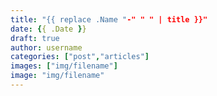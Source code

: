 ```yaml
---
title: "{{ replace .Name "-" " " | title }}"
date: {{ .Date }}
draft: true
author: username
categories: ["post","articles"]
images: ["img/filename"]
image: "img/filename"
---
```

